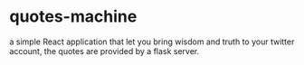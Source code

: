 # quotes-machine

a simple React application that let you bring wisdom and truth to your twitter account, the quotes are provided by a flask server.
